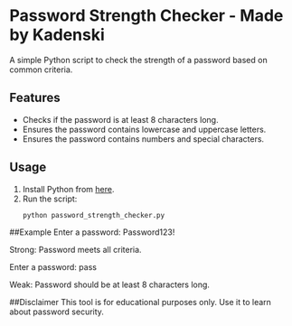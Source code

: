 # Password Strength Checker - Made by Kadenski

A simple Python script to check the strength of a password based on common criteria.

## Features
- Checks if the password is at least 8 characters long.
- Ensures the password contains lowercase and uppercase letters.
- Ensures the password contains numbers and special characters.

## Usage
1. Install Python from [here](https://www.python.org/downloads/).
2. Run the script:
   ```bash
   python password_strength_checker.py

##Example
Enter a password: Password123!

Strong: Password meets all criteria.

Enter a password: pass

Weak: Password should be at least 8 characters long.

##Disclaimer
This tool is for educational purposes only. Use it to learn about password security.

